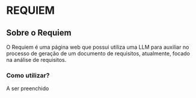 # REQUIEM

## Sobre o Requiem

O Requiem é uma página web que possui utiliza uma LLM para auxiliar no processo de geração de um documento de requisitos, atualmente, focado na análise de requisitos.



### Como utilizar?
A ser preenchido